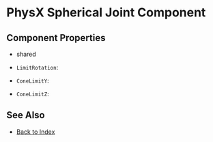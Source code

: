 # PhysX Spherical Joint Component

<!-- PAGE IS TODO -->

## Component Properties

* shared

* `LimitRotation`:
* `ConeLimitY`:
* `ConeLimitZ`:

## See Also

* [Back to Index](../../index.md)
